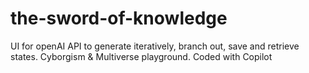 # the-sword-of-knowledge
UI for openAI API to generate iteratively, branch out, save and retrieve states. 
Cyborgism &amp; Multiverse playground.
Coded with Copilot
